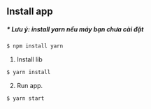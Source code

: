 ## Install app

##### \* Lưu ý: install yarn nếu máy bạn chưa cài đặt

```bash
$ npm install yarn
```

1. Install lib

```bash
$ yarn install
```

2. Run app.

```bash
$ yarn start
```
